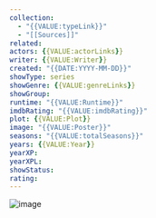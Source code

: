 ```yaml
---
collection:
  - "{{VALUE:typeLink}}"
  - "[[Sources]]"
related:
actors: {{VALUE:actorLinks}}
writer: {{VALUE:Writer}}
created: "{{DATE:YYYY-MM-DD}}"
showType: series
showGenre: {{VALUE:genreLinks}}
showGroup:
runtime: "{{VALUE:Runtime}}"
imdbRating: "{{VALUE:imdbRating}}"
plot: {{VALUE:Plot}}
image: "{{VALUE:Poster}}"
seasons: "{{VALUE:totalSeasons}}"
years: {{VALUE:Year}}
yearXP:
yearXPL:
showStatus:
rating:
---
```

![image]({{VALUE:Poster}})
